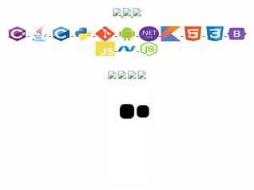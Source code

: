 <div align="center">
  <!--<img height="180em" src="https://readme-typing-svg.herokuapp.com?color=%230C8CFF&size=22&center=true&multiline=true&width=570&height=100&lines=Ol%C3%A1%2C+me+chamo+Felipe+Martins;Sou+programador+e+futuro+criador+de+conte%C3%BAdo+!;E+este+%C3%A9+um+resumo+r%C3%A1pido+do+que+fa%C3%A7o"/> -->
  <a href="https://github.com/FelipeJesusMartins">
  <img height="180em" src="https://github-readme-stats.vercel.app/api?username=FelipeJesusMartins&show_icons=true&theme=cobalt&include_all_commits=true&count_private=true&locale=pt-br&hide_border=false&custom_title=Estat%C3%ADsticas%20do%20GitHub%20de%20Felipe%20de%20Jesus%20Martins%20%20%E2%AD%90&title_color=FFFFFF&text_color=FFFFFF"/>
  <img height="180em" src="https://github-readme-stats.vercel.app/api/top-langs/?username=FelipeJesusMartins&layout=compact&langs_count=8&theme=cobalt&locale=pt-br&custom_title=Linguagens%20mais%20usadas%20%E2%AD%90&title_color=FFFFFF&text_color=FFFFFF"/>
    <img width="790rem" src="http://github-readme-streak-stats.herokuapp.com/?user=FelipeJesusMartins&theme=tokyonight&date_format=M%20j%5B%2C%20Y%5D&background=193549&stroke=FFFFFF&sideLabels=FFFFFF&dates=FFFFFF&currStreakLabel=FFFFFF&currStreakNum=FFFFFF"/>
    
</div>
<div align="center" style="display: inline_block"><br>
    <img align="center" alt="Jesus-Csharp" height="30" width="40" src="https://raw.githubusercontent.com/devicons/devicon/master/icons/csharp/csharp-original.svg">
    <img align="center" alt="Jesus-Java" height="30" width="40" src="https://raw.githubusercontent.com/devicons/devicon/master/icons/java/java-original.svg">
    <img align="center" alt="Jesus-C" height="30" width="40" src="https://raw.githubusercontent.com/devicons/devicon/master/icons/c/c-original.svg">
    <img align="center" alt="Jesus-Python" height="30" width="40" src="https://raw.githubusercontent.com/devicons/devicon/master/icons/python/python-original.svg">
    <img align="center" alt="Jesus-Git" height="30" width="40" src="https://raw.githubusercontent.com/devicons/devicon/master/icons/git/git-original.svg">
    <img align="center" alt="Jesus-Android" height="30" width="40" src="https://raw.githubusercontent.com/devicons/devicon/master/icons/android/android-original.svg">
    <img align="center" alt="Jesus-DotNetCore" height="30" width="40" src="https://raw.githubusercontent.com/devicons/devicon/master/icons/dotnetcore/dotnetcore-original.svg">
    <img align="center" alt="Jesus-Kotlin" height="30" width="40" src="https://raw.githubusercontent.com/devicons/devicon/master/icons/kotlin/kotlin-original.svg">
    <img align="center" alt="Jesus-HTML" height="30" width="40" src="https://raw.githubusercontent.com/devicons/devicon/master/icons/html5/html5-original.svg">
    <img align="center" alt="Jesus-CSS" height="30" width="40" src="https://raw.githubusercontent.com/devicons/devicon/master/icons/css3/css3-original.svg">
    <img align="center" alt="Jesus-Bootstrap" height="30" width="40" src="https://raw.githubusercontent.com/devicons/devicon/master/icons/bootstrap/bootstrap-plain.svg">
    <img align="center" alt="Jesus-Js" height="30" width="40" src="https://raw.githubusercontent.com/devicons/devicon/master/icons/javascript/javascript-plain.svg">
    <img align="center" alt="Jesus-DotNet" height="30" width="40" src="https://raw.githubusercontent.com/devicons/devicon/master/icons/dot-net/dot-net-original.svg">
    <img align="center" alt="Jesus-NodeJs" height="30" width="40" src="https://raw.githubusercontent.com/devicons/devicon/master/icons/nodejs/nodejs-original.svg">
    <!--<img align="center" alt="Jesus-ReactJs" height="30" width="40" src="https://raw.githubusercontent.com/devicons/devicon/master/icons/react/react-original.svg">-->
    <!--<img align="center" alt="Jesus-AngularJs" height="30" width="40" src="https://raw.githubusercontent.com/devicons/devicon/master/icons/angularjs/angularjs-original.svg">-->
    <!--<img align="center" alt="Jesus-VueJs" height="30" width="40" src="https://raw.githubusercontent.com/devicons/devicon/master/icons/vuejs/vuejs-original.svg">-->
</div>

##

<div align="center"> 
  <a href="https://www.instagram.com/jesus.mkv/" target="_blank"><img src="https://img.shields.io/badge/-Instagram-%23E4405F?style=for-the-badge&logo=instagram&logoColor=black" target="_blank"></a>
  <a href = "mailto:felipemartins1359@gmail.com"><img src="https://img.shields.io/badge/-Gmail-%23333?style=for-the-badge&logo=gmail&logoColor=black" target="_blank"></a>
  <a href="https://www.linkedin.com/in/felipe-martins-003266201/" target="_blank"><img src="https://img.shields.io/badge/-LinkedIn-%230077B5?style=for-the-badge&logo=linkedin&logoColor=black" target="_blank"></a>
  <a href="https://www.twitch.tv/r1n0ku4l" target="_blank"><img src="https://img.shields.io/badge/Twitch-9146FF?style=for-the-badge&logo=twitch&logoColor=black" target="_blank"></a>
 
  ![Snake animation](https://github.com/rafaballerini/rafaballerini/blob/output/github-contribution-grid-snake.svg)
 
</div>
